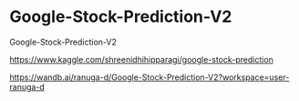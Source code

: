# Google-Stock-Prediction-V2
Google-Stock-Prediction-V2

https://www.kaggle.com/shreenidhihipparagi/google-stock-prediction

https://wandb.ai/ranuga-d/Google-Stock-Prediction-V2?workspace=user-ranuga-d
